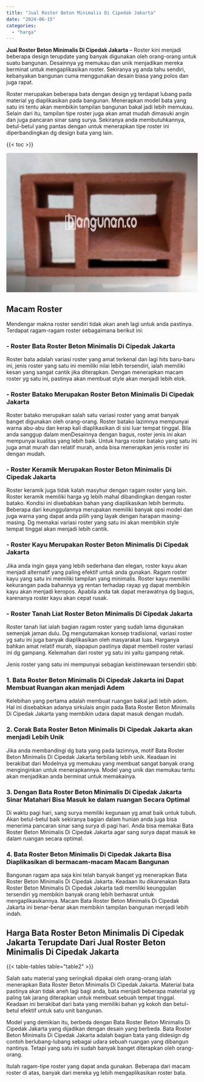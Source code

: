 ```yaml
---
title: "Jual Roster Beton Minimalis Di Cipedak Jakarta"
date: "2024-06-15"
categories: 
  - "harga"
---
```


**Jual Roster Beton Minimalis Di Cipedak Jakarta** – Roster kini menjadi beberapa design terupdate yang banyak digunakan oleh orang-orang untuk suatu bangunan. Desainnya yg memukau dan unik menjadikan mereka berminat untuk mengaplikasikan roster. Sekiranya yg anda tahu sendiri, kebanyakan bangunan cuma menggunakan desain biasa yang polos dan juga rapat.

Roster merupakan beberapa bata dengan design yg terdapat lubang pada material yg diaplikasikan pada bangunan. Menerapkan model bata yang satu ini tentu akan membikin tampilan bangunan bakal jadi lebih memukau. Selain dari itu, tampilan tipe roster juga akan amat mudah dimasuki angin dan juga pancaran sinar sang surya. Sekiranya anda membutuhkannya, betul-betul yang pantas dengan untuk menerapkan tipe roster ini diperbandingkan dg design bata yang lain.

{{< toc >}}

![Jual Roster Beton Minimalis Di Cipedak Jakarta](/images/bata-roster-minimalis-36.png)

## Macam Roster

Mendengar makna roster sendiri tidak akan aneh lagi untuk anda pastinya. Terdapat ragam-ragam roster sebagaimana berikut ini:

### \- Roster Bata Roster Beton Minimalis Di Cipedak Jakarta

Roster bata adalah variasi roster yang amat terkenal dan lagi hits baru-baru ini, jenis roster yang satu ini memiliki nilai lebih tersendiri, ialah memiliki kesan yang sangat cantik jika diterapkan. Dengan menerapkan macam roster yg satu ini, pastinya akan membuat style akan menjadi lebih elok.

### \- Roster Batako Merupakan Roster Beton Minimalis Di Cipedak Jakarta

Roster batako merupakan salah satu variasi roster yang amat banyak banget digunakan oleh orang-orang. Roster batako lazimnya mempunyai warna abu-abu dan kerap kali diaplikasikan di sisi luar tempat tinggal. Bila anda sanggup dalam menDesainnya dengan bagus, roster jenis ini akan mempunyai kualitas yang lebih baik. Untuk harga roster batako yang satu ini juga amat murah dan relatif murah, anda bisa menerapkan jenis roster ini dengan mudah.

### \- Roster Keramik Merupakan Roster Beton Minimalis Di Cipedak Jakarta

Roster keramik juga tidak kalah masyhur dengan ragam roster yang lain. Roster keramik memiliki harga yg lebih mahal dibandingkan dengan roster batako. Kondisi ini disebabkan bahan yang diaplikasikan lebih bermutu. Beberapa dari keunggulannya merupakan memiliki banyak opsi model dan juga warna yang dapat anda pilih yang layak dengan harapan masing-masing. Dg memakai variasi roster yang satu ini akan membikin style tempat tinggal akan menjadi lebih cantik.

### \- Roster Kayu Merupakan Roster Beton Minimalis Di Cipedak Jakarta

Jika anda ingin gaya yang lebih sederhana dan elegan, roster kayu akan menjadi alternatif yang paling efektif untuk anda gunakan. Ragam roster kayu yang satu ini memiliki tampilan yang minimalis. Roster kayu memiliki kekurangan pada bahannya yg rentan terhadap rayap yg dapat membikin kayu akan menjadi keropos. Apabila anda tak dapat merawatnya dg bagus, karenanya roster kayu akan cepat rusak.

### \- Roster Tanah Liat Roster Beton Minimalis Di Cipedak Jakarta

Roster tanah liat ialah bagian ragam roster yang sudah lama digunakan semenjak jaman dulu. Dg mengutamakan konsep tradisional, variasi roster yg satu ini juga banyak diaplikasikan oleh masyarakat luas. Harganya bahkan amat relatif murah, siapapun pastinya dapat membeli roster variasi ini dg gampang. Kelemahan dari roster yg satu ini yaitu gampang retak.

Jenis roster yang satu ini mempunyai sebagian keistimewaan tersendiri sbb:

### 1\. Bata Roster Beton Minimalis Di Cipedak Jakarta ini Dapat Membuat Ruangan akan menjadi Adem

Kelebihan yang pertama adalah membuat ruangan bakal jadi lebih adem. Hal ini disebabkan adanya sirkulais angin pada Bata Roster Beton Minimalis Di Cipedak Jakarta yang membikin udara dapat masuk dengan mudah.

### 2\. Corak Bata Roster Beton Minimalis Di Cipedak Jakarta akan menjadi Lebih Unik

Jika anda membandingi dg bata yang pada lazimnya, motif Bata Roster Beton Minimalis Di Cipedak Jakarta terbilang lebih unik. Keadaan ini berakibat dari Modelnya yg memukau yang membuat sangat banyak orang menginginkan untuk menerapkannya. Model yang unik dan memukau tentu akan menjadikan anda berminat untuk memakainya.

### 3\. Dengan Bata Roster Beton Minimalis Di Cipedak Jakarta Sinar Matahari Bisa Masuk ke dalam ruangan Secara Optimal

Di waktu pagi hari, sang surya memiliki kegunaan yg amat baik untuk tubuh. Akan betul-betul baik sekiranya bagian dalam hunian anda juga bisa menerima pancaran sinar sang surya di pagi hari. Anda bisa memakai Bata Roster Beton Minimalis Di Cipedak Jakarta agar sang surya dapat masuk ke dalam ruangan secara optimal.

### 4\. Bata Roster Beton Minimalis Di Cipedak Jakarta Bisa Diaplikasikan di bermacam-macam Macam Bangunan

Bangunan ragam apa saja kini telah banyak banget yg menerapkan Bata Roster Beton Minimalis Di Cipedak Jakarta. Keadaan itu dikarenakan Bata Roster Beton Minimalis Di Cipedak Jakarta tadi memiliki keunggulan tersendiri yg membikin banyak orang lebih berhasrat untuk mengaplikasikannya. Macam Bata Roster Beton Minimalis Di Cipedak Jakarta ini benar-benar akan membikin tampilan bangunan menjadi lebih indah.

## Harga Bata Roster Beton Minimalis Di Cipedak Jakarta Terupdate Dari Jual Roster Beton Minimalis Di Cipedak Jakarta

{{< table-tables table="table2" >}}

Salah satu material yang seringkali dipakai oleh orang-orang ialah menerapkan Bata Roster Beton Minimalis Di Cipedak Jakarta. Material bata pastinya akan tidak aneh lagi bagi anda, bata menjadi beberapa material yg paling tak jarang diterapkan untuk membuat sebuah tempat tinggal. Keadaan ini berakibat dari bata yang memiliki bahan yg kokoh dan betul-betul efektif untuk satu unit bangunan.

Model yang demikian itu, berbeda dengan Bata Roster Beton Minimalis Di Cipedak Jakarta yang dijadikan dengan desain yang berbeda. Bata Roster Beton Minimalis Di Cipedak Jakarta adalah bagian bata yang didesign dg contoh berlubang-lubang sebagai udara sebuah ruangan yang dibangun nantinya. Tetapi yang satu ini sudah banyak banget diterapkan oleh orang-orang.

Itulah ragam-tipe roster yang dapat anda gunakan. Beberapa dari macam roster di atas, banyak dari mereka yg lebih mengaplikasikan roster bata.
